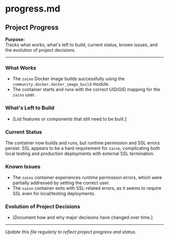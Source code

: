 # progress.md

## Project Progress

**Purpose:**  
Tracks what works, what's left to build, current status, known issues, and the evolution of project decisions.

---

### What Works
- The `zaino` Docker image builds successfully using the `community.docker.docker_image_build` module.
- The container starts and runs with the correct UID/GID mapping for the `zaino` user.

### What's Left to Build
- [List features or components that still need to be built.]

### Current Status
The container now builds and runs, but runtime permission and SSL errors persist. SSL appears to be a hard requirement for `zaino`, complicating both local testing and production deployments with external SSL termination.

### Known Issues
- The `zaino` container experiences runtime permission errors, which were partially addressed by setting the correct user.
- The `zaino` container exits with SSL-related errors, as it seems to require SSL even for local/testing deployments.

### Evolution of Project Decisions
- [Document how and why major decisions have changed over time.]

---

*Update this file regularly to reflect project progress and status.*
